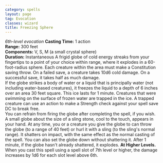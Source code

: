 ```yaml
---
category: spells
layout: page
tag: Evocation
classes: wizard
title: Freezing Sphere 
---
```

_6th-level evocation_ 
**Casting Time:** 1 action    
**Range:** 300 feet    
**Components:** V, S, M (a small crystal sphere)    
**Duration:** Instantaneous 
A frigid globe of cold energy streaks from your fingertips to a point of your choice within range, where it explodes in a 60-foot-radius sphere. Each creature within the area must make a Constitution saving throw. On a failed save, a creature takes 10d6 cold damage. On a successful save, it takes half as much damage.    
If the globe strikes a body of water or a liquid that is principally water (not including water-based creatures), it freezes the liquid to a depth of 6 inches over an area 30 feet square. This ice lasts for 1 minute. Creatures that were swimming on the surface of frozen water are trapped in the ice. A trapped creature can use an action to make a Strength check against your spell save DC to break free.    
You can refrain from firing the globe after completing the spell, if you wish. A small globe about the size of a sling stone, cool to the touch, appears in your hand. At any time, you or a creature you give the globe to can throw the globe (to a range of 40 feet) or hurl it with a sling (to the sling's normal range). It shatters on impact, with the same effect as the normal casting of the spell. You can also set the globe down without shattering it. After 1 minute, if the globe hasn't already shattered, it explodes. 
**At Higher Levels.** When you cast this spell using a spell slot of 7th level or higher, the damage increases by 1d6 for each slot level above 6th.
